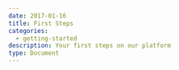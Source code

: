 ```yaml
---
date: 2017-01-16
title: First Steps
categories:
  - getting-started
description: Your first steps on our platform
type: Document
---
```

